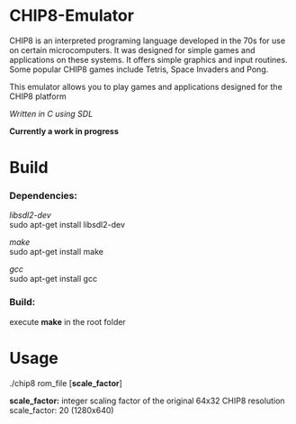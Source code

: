 # CHIP8-Emulator
CHIP8 is an interpreted programing language developed in the 70s for use on certain microcomputers. It was designed for simple games and applications on these systems. It offers simple graphics and input routines. Some popular CHIP8 games include Tetris, Space Invaders and Pong.

This emulator allows you to play games and applications designed for the CHIP8 platform

*Written in C using SDL*

**Currently a work in progress**

# Build

### Dependencies:

*libsdl2-dev*  
sudo apt-get install libsdl2-dev

*make*  
sudo apt-get install make

*gcc*  
sudo apt-get install gcc

### Build:  

execute **make** in the root folder

# Usage
./chip8 rom_file [**scale_factor**]

**scale_factor:** integer scaling factor of the original 64x32 CHIP8 resolution  
scale_factor: 20 (1280x640)
